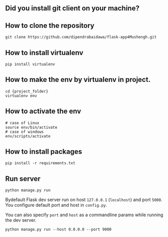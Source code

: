 ## Did you install git client on your machine?
## How to clone the repository
	git clone https://github.com/dipendrabaidawa/flask-app4Mushengh.git
## How to install virtualenv
	pip install virtualenv
## How to make the env by virtualenv in project.
	cd {project_folder}
	virtualenv env
## How to activate the env
	# case of Linux
	source env/bin/activate
	# case of windows
	env/scripts/activate
## How to install packages
	pip install -r requirements.txt
## Run server

	python manage.py run

Bydefault Flask dev server run on host `127.0.0.1` (`localhost`) and port `5000`. You configure default port and host in `config.py`.

You can also specify `port` and `host` as a commandline params while running the dev server.

	python manage.py run --host 0.0.0.0 --port 9000
